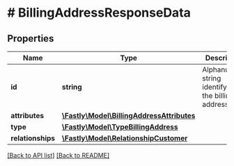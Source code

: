 # # BillingAddressResponseData

## Properties

Name | Type | Description | Notes
------------ | ------------- | ------------- | -------------
**id** | **string** | Alphanumeric string identifying the billing address. | [optional] [readonly] 
**attributes** | [**\Fastly\Model\BillingAddressAttributes**](BillingAddressAttributes.md) |  | [optional] 
**type** | [**\Fastly\Model\TypeBillingAddress**](TypeBillingAddress.md) |  | [optional] 
**relationships** | [**\Fastly\Model\RelationshipCustomer**](RelationshipCustomer.md) |  | [optional] 


[[Back to API list]](../../README.md#endpoints) [[Back to README]](../../README.md)
